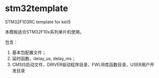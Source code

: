# stm32template
STM32F103RC template for keil5

本模板适合STM32F10x系列单片机使用。

包含：

1. 基本包配置文件；
2. 延时函数，delay_us, delay_ms；
3. CMSIS启动文件，DRIVER驱动程序目录，FWLIB库函数目录，USER用户开发目录


